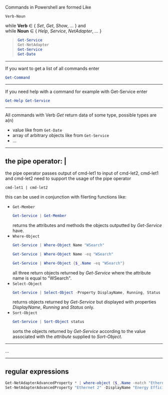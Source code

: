Commands in Powershell are formed Like
```
Verb-Noun
```
while __Verb__ &isin; { _Set_, _Get_, _Show_, _..._ } and  
while __Noun__ &isin; { _Help_, _Service_, _NetAdapter_, _..._ }  
  
>```POWERSHELL
>Get-Service
>Get-NetAdapter
>Get-Service
>Get-Date
>```

--- 

If you want to get a list of all commands enter
```POWERSHELL
Get-Command
```

---

If you need help with a command for example with Get-Service enter
```POWERSHELL
Get-Help Get-Service
```

---

All commands with Verb _Get_ return data of some type, possible types are a(n)
+ value like from `Get-Date`
+ array of arbitrary objects like from `Get-Service`
+ ...

---


## the pipe operator: |
the pipe operator passes output of cmd-let1 to input of cmd-let2, cmd-let1 and cmd-let2 need to support the usage of the pipe operator
```
cmd-let1 | cmd-let2
```

this can be used in conjunction with filerting functions like:
+ `Get-Member`
	```powershell
	Get-Service | Get-Member
	```
	returns the attributes and methods the objects outputted by _Get-Service_ have.
+ `Where-Object`
	```POWERSHELL
	Get-Service | Where-Object Name "WSearch"
	```
	```POWERSHELL
	Get-Service | Where-Object Name -eq "WSearch"
	```
	```POWERSHELL
	Get-Service | Where-Object {$_.Name -eq "WSearch"}
	```
	all three return objects returned by _Get-Service_ where the attribute name is equal to "WSearch".
+ `Select-Object`
	```POWERSHELL
	Get-Service | Select-Object -Property DisplayName, Running, Status
	```
	returns objects returned by _Get-Service_ but displayed with properties _DisplayName_, _Running_ and _Status_ only.
+ `Sort-Object`
	```powershell
	Get-Service | Sort-Object status
	```
	sorts the objects returned by _Get-Service_ according to the value associated with the _attribute_ supplied to _Sort-Object_.


---

...

---
## regular expressions

```powershell
Get-NetAdapterAdvancedProperty * | where-object {$_.Name -match "Ethernet [0-9]" -and $_.DisplayName -match "Energy"}
Set-NetAdapterAdvancedProperty "Ethernet 2" -DisplayName "Energy Efficient Ethernet" -DisplayValue "off"
```